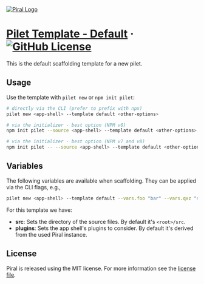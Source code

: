 [![Piral Logo](https://github.com/smapiot/piral/raw/main/docs/assets/logo.png)](https://piral.io)

# [Pilet Template - Default](https://piral.io) &middot; [![GitHub License](https://img.shields.io/badge/license-MIT-blue.svg)](https://github.com/smapiot/piral/blob/main/LICENSE)

This is the default scaffolding template for a new pilet.

## Usage

Use the template with `pilet new` or `npm init pilet`:

```sh
# directly via the CLI (prefer to prefix with npx)
pilet new <app-shell> --template default <other-options>

# via the initializer - best option (NPM v6)
npm init pilet --source <app-shell> --template default <other-options>

# via the initializer - best option (NPM v7 and v8)
npm init pilet -- --source <app-shell> --template default <other-options>
```

## Variables

The following variables are available when scaffolding. They can be applied via the CLI flags, e.g.,

```sh
pilet new <app-shell> --template default --vars.foo "bar" --vars.qxz "something else"
```

For this template we have:

- **src**: Sets the directory of the source files. By default it's `<root>/src`.
- **plugins**: Sets the app shell's plugins to consider. By default it's derived from the used Piral instance.

## License

Piral is released using the MIT license. For more information see the [license file](./LICENSE).

